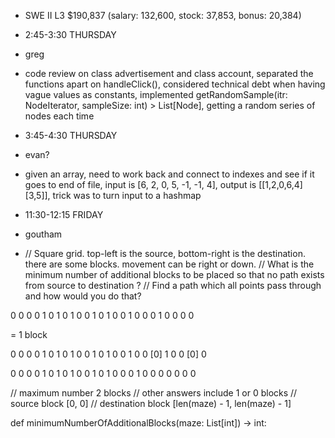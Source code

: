 - SWE II L3 $190,837 (salary: 132,600, stock: 37,853, bonus: 20,384)

- 2:45-3:30 THURSDAY
- greg
- code review on class advertisement and class account, separated the functions apart on handleClick(), considered technical debt when having vague values as constants, implemented getRandomSample(itr: NodeIterator, sampleSize: int) > List[Node], getting a random series of nodes each time

- 3:45-4:30 THURSDAY
- evan?
- given an array, need to work back and connect to indexes and see if it goes to end of file, input is [6, 2, 0, 5, -1, -1, 4], output is [[1,2,0,6,4][3,5]], trick was to turn input to a hashmap

- 11:30-12:15 FRIDAY
- goutham
- // Square grid. top-left is the source, bottom-right is the destination. there are some blocks. movement can be right or down.
  // What is the minimum number of additional blocks to be placed so that no path exists from source to destination ?
  // Find a path which all points pass through and how would you do that?

0 0 0 0 1
0 1 0 1 0
0 1 0 1 0
0 1 0 0 0
1 0 0 0 0

= 1 block

0 0 0 0 1
0 1 0 1 0
0 1 0 1 0
0 1 0 0 [0]
1 0 0 [0] 0

0 0 0 0 1
0 1 0 1 0
0 1 0 1 0
0 0 1 0 0
0 0 0 0 0

// maximum number 2 blocks
// other answers include 1 or 0 blocks
// source block [0, 0]
// destination block [len(maze) - 1, len(maze) - 1]

def minimumNumberOfAdditionalBlocks(maze: List[int]) -> int:
